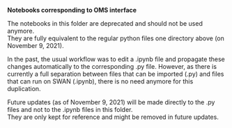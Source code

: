 **Notebooks corresponding to OMS interface**

The notebooks in this folder are deprecated and should not be used anymore.  
They are fully equivalent to the regular python files one directory above (on November 9, 2021).  

In the past, the usual workflow was to edit a .ipynb file and propagate these changes automatically to the corresponding .py file. However, as there is currently a full separation between files that can be imported (.py) and files that can run on SWAN (.ipynb), there is no need anymore for this duplication.  

Future updates (as of November 9, 2021) will be made directly to the .py files and not to the .ipynb files in this folder.  
They are only kept for reference and might be removed in future updates.